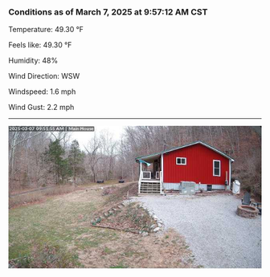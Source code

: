 ### Conditions as of March 7, 2025 at 9:57:12 AM CST 

Temperature: 49.30 &deg;F

Feels like: 49.30 &deg;F

Humidity: 48%

Wind Direction: WSW

Windspeed: 1.6 mph

Wind Gust: 2.2 mph

---

<img src="./images/latest.jpeg"/>

